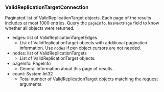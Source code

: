 ### ValidReplicationTargetConnection
Paginated list of ValidReplicationTarget objects. Each page of the results includes at most 1000 entries. Query the `pageInfo.hasNextPage` field to know whether all objects were returned.

- edges: list of ValidReplicationTargetEdges
  - List of ValidReplicationTarget objects with additional pagination information. Use `nodes` if per-object cursors are not needed.
- nodes: list of ValidReplicationTargets
  - List of ValidReplicationTarget objects.
- pageInfo: PageInfo
  - General information about this page of results.
- count: System.Int32
  - Total number of ValidReplicationTarget objects matching the request arguments.
